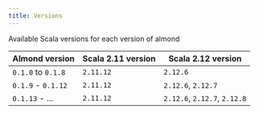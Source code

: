 ```yaml
---
title: Versions
---
```


Available Scala versions for each version of almond

Almond version | Scala 2.11 version | Scala 2.12 version
---------------|--------------------|-------------------
`0.1.0` to `0.1.8` | `2.11.12` | `2.12.6`
`0.1.9` - `0.1.12` | `2.11.12` | `2.12.6`, `2.12.7`
`0.1.13` - ... | `2.11.12` | `2.12.6`, `2.12.7`, `2.12.8`
